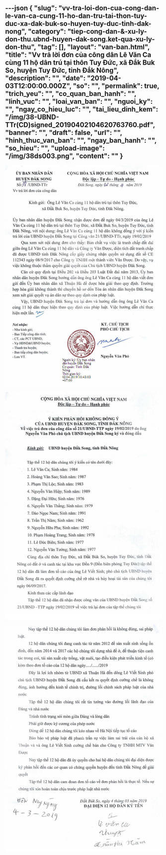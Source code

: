 ---json
{
    "slug": "vv-tra-loi-don-cua-cong-dan-le-van-ca-cung-11-ho-dan-tru-tai-thon-tuy-duc-xa-dak-buk-so-huyen-tuy-duc-tinh-dak-nong",
    "category": "tiep-cong-dan-&-xu-ly-don-thu.ubnd-huyen-dak-song.ket-qua-xu-ly-don-thu",
    "tag": [],
    "layout": "van-ban.html",
    "title": "Vv trả lời đơn của công dân Lê Văn Ca cùng 11 hộ dân trú tại thôn Tuy Đức, xã Đắk Buk So, huyện Tuy Đức, tỉnh Đắk Nông",
    "description": "",
    "date": "2019-04-03T12:00:00.000Z",
    "so": "",
    "permalink": true,
    "trich_yeu": "",
    "co_quan_ban_hanh": "",
    "linh_vuc": "",
    "loai_van_ban": "",
    "nguoi_ky": "",
    "ngay_co_hieu_luc": "",
    "tai_lieu_dinh_kem": "/img/38-UBND-TTr(CD)signed_20190402104620763760.pdf",
    "banner": "",
    "draft": false,
    "url": "",
    "hinh_thuc_van_ban": "",
    "ngay_ban_hanh": "",
    "so_hieu": "",
    "upload-image": "/img/38ds003.png",
    "__content__": ""
}
---
<p><img alt="" src="/img/38ds001.png" /></p>

<p><img alt="" src="/img/38ds002.png" /></p>

<p><img alt="" src="/img/38ds003.png" /></p>
